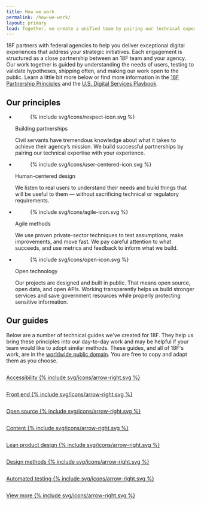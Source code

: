 ```yaml
---
title: How we work
permalink: /how-we-work/
layout: primary
lead: Together, we create a unified team by pairing our technical expertise with your program knowledge.
---
```


18F partners with federal agencies to help you deliver exceptional digital experiences that address your strategic initiatives. Each engagement is structured as a close partnership between an 18F team and your agency. Our work together is guided by understanding the needs of users, testing to validate hypotheses, shipping often, and making our work open to the public. Learn a little bit more below or find more information in the [18F Partnership Principles]({{site.baseurl}}/partnership-principles/) and the [U.S. Digital Services Playbook](https://playbook.cio.gov/).

## Our principles

<ul class="icon-list-wrapper">
  <li class="icon-list">
    <figure class="icon-list-image">{% include svg/icons/respect-icon.svg %}</figure>
    <div class="icon-list-text">
      <p class="p-bold">Building partnerships</p>
      <p>Civil servants have tremendous knowledge about what it takes to achieve their agency’s mission. We build successful partnerships by pairing our technical expertise with your experience.</p>
    </div>
  </li>

  <li class="icon-list">
    <figure class="icon-list-image">{% include svg/icons/user-centered-icon.svg %}</figure>
    <div class="icon-list-text">
      <p class="p-bold">Human-centered design</p>
      <p>We listen to real users to understand their needs and build things that will be useful to them — without sacrificing technical or regulatory requirements.</p>
    </div>
  </li>

  <li class="icon-list">
    <figure class="icon-list-image">{% include svg/icons/agile-icon.svg %}</figure>
    <div class="icon-list-text">
      <p class="p-bold">Agile methods</p>
      <p>We use proven private-sector techniques to test assumptions, make improvements, and move fast. We pay careful attention to what succeeds, and use metrics and feedback to inform what we build.</p>
    </div>
  </li>

  <li class="icon-list">
    <figure class="icon-list-image">{% include svg/icons/open-icon.svg %}</figure>
    <div class="icon-list-text">
      <p class="p-bold">Open technology</p>
      <p>Our projects are designed and built in public. That means open source, open data, and open APIs. Working transparently helps us build stronger services and save government resources while properly protecting sensitive information.</p>
    </div>
  </li>
</ul>

## Our guides

Below are a number of technical guides we've created for 18F. They help us bring these principles into our day-to-day work and may be helpful if your team would like to adopt similar methods. These guides, and all of 18F's work, are in the [worldwide public domain](https://github.com/18F/18f.gsa.gov/blob/master/LICENSE.md). You are free to copy and adapt them as you choose.

<div class="usa-grid-full graphic-row">
  <div class="graphic-list-item">
    <a class="graphic-list-link" href="https://pages.18f.gov/accessibility/">
      <img src="{{ site.baseurl }}/assets/img/guides/accessibility.svg" alt="">
      <p class="link-arrow-right">
        Accessibility
        {% include svg/icons/arrow-right.svg %}
      </p>
    </a>
  </div>
  <div class="graphic-list-item">
    <a class="graphic-list-link" href="https://pages.18f.gov/frontend/">
      <img src="{{ site.baseurl }}/assets/img/guides/front-end.svg" alt="">
      <p class="link-arrow-right">
        Front end
        {% include svg/icons/arrow-right.svg %}
      </p>
    </a>
  </div>
  <div class="graphic-list-item">
    <a class="graphic-list-link" href="https://pages.18f.gov/open-source-guide/">
      <img src="{{ site.baseurl }}/assets/img/guides/open-source.svg" alt="">
      <p class="link-arrow-right">
        Open source
        {% include svg/icons/arrow-right.svg %}
      </p>
    </a>
  </div>
  <div class="graphic-list-item">
    <a class="graphic-list-link" href="https://pages.18f.gov/content-guide/">
      <img src="{{ site.baseurl }}/assets/img/guides/content.svg" alt="">
      <p class="link-arrow-right">
        Content
        {% include svg/icons/arrow-right.svg %}
      </p>
    </a>
  </div>
</div>

<div class="usa-grid-full graphic-row">
  <div class="graphic-list-item">
    <a class="graphic-list-link" href="https://pages.18f.gov/lean-product-design/">
      <img src="{{ site.baseurl }}/assets/img/guides/lean-product-design.svg" alt="">
      <p class="link-arrow-right link-lean">
        Lean product design
        {% include svg/icons/arrow-right.svg %}
      </p>
    </a>
  </div>
  <div class="graphic-list-item">
    <a class="graphic-list-link" href="https://methods.18f.gov/">
      <img src="{{ site.baseurl }}/assets/img/guides/design-methods.svg" alt="">
      <p class="link-arrow-right">
        Design methods
        {% include svg/icons/arrow-right.svg %}
      </p>
    </a>
  </div>
  <div class="graphic-list-item">
    <a class="graphic-list-link" href="https://pages.18f.gov/automated-testing-playbook/">
      <img src="{{ site.baseurl }}/assets/img/guides/automated-testing.svg" alt="">
      <p class="link-arrow-right">
        Automated testing
        {% include svg/icons/arrow-right.svg %}
      </p>
    </a>
  </div>
  <div class="graphic-list-item">
    <a class="graphic-list-link" href="https://pages.18f.gov/guides/">
      <img src="{{ site.baseurl }}/assets/img/guides/view-more.svg" alt="">
      <p class="link-arrow-right">
        View more
        {% include svg/icons/arrow-right.svg %}
      </p>
    </a>
  </div>
</div>
